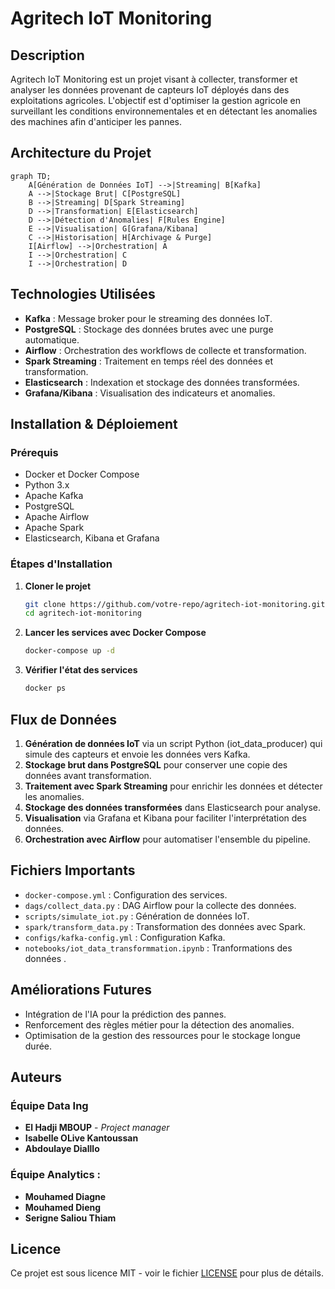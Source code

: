 # Agritech IoT Monitoring

## Description
Agritech IoT Monitoring est un projet visant à collecter, transformer et analyser les données provenant de capteurs IoT déployés dans des exploitations agricoles. L'objectif est d'optimiser la gestion agricole en surveillant les conditions environnementales et en détectant les anomalies des machines afin d'anticiper les pannes.

## Architecture du Projet

```mermaid
graph TD;
    A[Génération de Données IoT] -->|Streaming| B[Kafka]
    A -->|Stockage Brut| C[PostgreSQL]
    B -->|Streaming| D[Spark Streaming]
    D -->|Transformation| E[Elasticsearch]
    D -->|Détection d'Anomalies| F[Rules Engine]
    E -->|Visualisation| G[Grafana/Kibana]
    C -->|Historisation| H[Archivage & Purge]
    I[Airflow] -->|Orchestration| A
    I -->|Orchestration| C
    I -->|Orchestration| D
```

## Technologies Utilisées
- **Kafka** : Message broker pour le streaming des données IoT.
- **PostgreSQL** : Stockage des données brutes avec une purge automatique.
- **Airflow** : Orchestration des workflows de collecte et transformation.
- **Spark Streaming** : Traitement en temps réel des données et transformation.
- **Elasticsearch** : Indexation et stockage des données transformées.
- **Grafana/Kibana** : Visualisation des indicateurs et anomalies.

## Installation & Déploiement

### Prérequis
- Docker et Docker Compose
- Python 3.x
- Apache Kafka
- PostgreSQL
- Apache Airflow
- Apache Spark
- Elasticsearch, Kibana et Grafana

### Étapes d'Installation
1. **Cloner le projet**
   ```bash
   git clone https://github.com/votre-repo/agritech-iot-monitoring.git
   cd agritech-iot-monitoring
   ```

2. **Lancer les services avec Docker Compose**
   ```bash
   docker-compose up -d
   ```

3. **Vérifier l'état des services**
   ```bash
   docker ps
   ```

## Flux de Données
1. **Génération de données IoT** via un script Python (iot_data_producer) qui simule des capteurs et envoie les données vers Kafka.
2. **Stockage brut dans PostgreSQL** pour conserver une copie des données avant transformation.
3. **Traitement avec Spark Streaming** pour enrichir les données et détecter les anomalies.
4. **Stockage des données transformées** dans Elasticsearch pour analyse.
5. **Visualisation** via Grafana et Kibana pour faciliter l'interprétation des données.
6. **Orchestration avec Airflow** pour automatiser l'ensemble du pipeline.

## Fichiers Importants
- `docker-compose.yml` : Configuration des services.
- `dags/collect_data.py` : DAG Airflow pour la collecte des données.
- `scripts/simulate_iot.py` : Génération de données IoT.
- `spark/transform_data.py` : Transformation des données avec Spark.
- `configs/kafka-config.yml` : Configuration Kafka.
- `notebooks/iot_data_transformmation.ipynb` : Tranformations des données .

## Améliorations Futures
- Intégration de l'IA pour la prédiction des pannes.
- Renforcement des règles métier pour la détection des anomalies.
- Optimisation de la gestion des ressources pour le stockage longue durée.

## Auteurs
### Équipe Data Ing
- **El Hadji MBOUP** - *Project manager*
- **Isabelle OLive Kantoussan** 
- **Abdoulaye Dialllo** 
### Équipe Analytics : 
- **Mouhamed Diagne** 
- **Mouhamed Dieng** 
- **Serigne Saliou Thiam** 

## Licence
Ce projet est sous licence MIT - voir le fichier [LICENSE](LICENSE) pour plus de détails.
